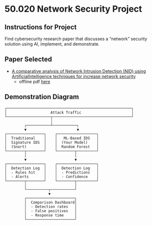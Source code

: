 # 50.020 Network Security Project

## Instructions for Project
Find cybersecurity research paper that discusses a “network” security solution using AI, implement, and demonstrate.

## Paper Selected
- [A comparative analysis of Network Intrusion Detection (NID) using ArtificialIntelligence techniques for increase network security](https://ijsra.net/sites/default/files/IJSRA-2024-2664.pdf)
    - offline pdf [here](IJSRA-2024-2664.pdf)


## Demonstration Diagram

```
┌─────────────────────────────────────────────────────────┐
│                    Attack Traffic                       │
└────────────────────┬────────────────────────────────────┘
                     │
         ┌───────────┴───────────┐
         ▼                       ▼
┌─────────────────┐    ┌──────────────────┐
│  Traditional    │    │   ML-Based IDS   │
│  Signature IDS  │    │  (Your Model)    │
│  (Snort)        │    │  Random Forest   │
└────────┬────────┘    └────────┬─────────┘
         │                      │
         ▼                      ▼
┌─────────────────┐    ┌──────────────────┐
│  Detection Log  │    │  Detection Log   │
│  - Rules hit    │    │  - Predictions   │
│  - Alerts       │    │  - Confidence    │
└────────┬────────┘    └────────┬─────────┘
         │                      │
         └──────────┬───────────┘
                    ▼
         ┌──────────────────────┐
         │  Comparison Dashboard│
         │  - Detection rates   │
         │  - False positives   │
         │  - Response time     │
         └──────────────────────┘
```
